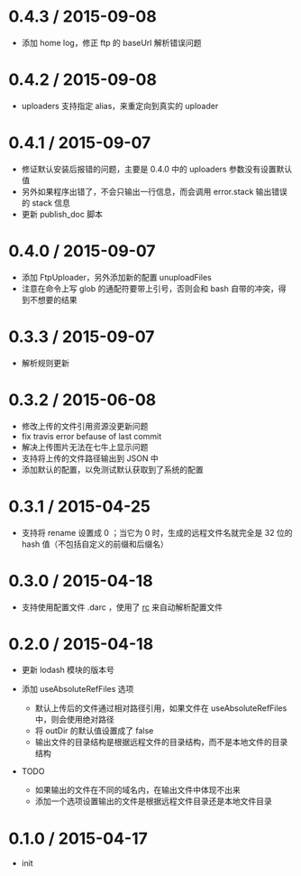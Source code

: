 
0.4.3 / 2015-09-08
==================

  * 添加 home log，修正 ftp 的 baseUrl 解析错误问题

0.4.2 / 2015-09-08
==================

  * uploaders 支持指定 alias，来重定向到真实的 uploader

0.4.1 / 2015-09-07
==================

  * 修证默认安装后报错的问题，主要是 0.4.0 中的 uploaders 参数没有设置默认值
  * 另外如果程序出错了，不会只输出一行信息，而会调用 error.stack 输出错误的 stack 信息
  * 更新 publish_doc 脚本

0.4.0 / 2015-09-07
==================

  * 添加 FtpUploader，另外添加新的配置 unuploadFiles
  * 注意在命令上写 glob 的通配符要带上引号，否则会和 bash 自带的冲突，得到不想要的结果

0.3.3 / 2015-09-07
=================

  * 解析规则更新

0.3.2 / 2015-06-08
==================

  * 修改上传的文件引用资源没更新问题
  * fix travis error befause of last commit
  * 解决上传图片无法在七牛上显示问题
  * 支持将上传的文件路径输出到 JSON 中
  * 添加默认的配置，以免测试默认获取到了系统的配置

0.3.1 / 2015-04-25
==================

  * 支持将 rename 设置成 0 ；当它为 0 时，生成的远程文件名就完全是 32 位的 hash 值（不包括自定义的前缀和后缀名）

0.3.0 / 2015-04-18
==================

  * 支持使用配置文件 .darc ，使用了 [rc](https://github.com/dominictarr/rc) 来自动解析配置文件

0.2.0 / 2015-04-18
==================

  * 更新 lodash 模块的版本号
  * 添加 useAbsoluteRefFiles 选项

    - 默认上传后的文件通过相对路径引用，如果文件在 useAbsoluteRefFiles 中，则会使用绝对路径
    - 将 outDir 的默认值设置成了 false
    - 输出文件的目录结构是根据远程文件的目录结构，而不是本地文件的目录结构

  * TODO

    - 如果输出的文件在不同的域名内，在输出文件中体现不出来
    - 添加一个选项设置输出的文件是根据远程文件目录还是本地文件目录

0.1.0 / 2015-04-17
==================

  * init

